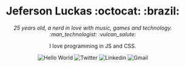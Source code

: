 <p align="center">	
	<h1 align="center">Jeferson Luckas :octocat: :brazil:</h1>
</p>
<p>
    <p align="center"><em>25 years old, a nerd in love with music, games and technology. :man_technologist: :vulcan_salute:</em></p>
    <p align="center">I love programming in JS and CSS.</p>
    <p align="center">
		<img src="https://img.shields.io/badge/JefersonLucas-Hello--World-blueviolet" alt="Hello World">
		<img src="https://img.shields.io/twitter/url?label=JefersonLuckas&url=https%3A%2F%2Fimg.shields.io%2Ftwitter%2Furl%3Fstyle%3Dsocial%26url%3Ditter.com%252FJefersonLuckas" alt="Twitter">
		<img src="https://img.shields.io/badge/-jeferson-lucas-blue?style=flat-square&logo=Linkedin&logoColor=white&link=https://www.linkedin.com/in/jeferson-lucas/" alt="Linkedin">
		<img src="https://img.shields.io/badge/-jeferson.luckas@gmail.com-c14438?style=flat-square&logo=Gmail&logoColor=white&link=mailto:jeferson.luckas@gmail.com" alt="Gmail">
    </p>
</p>
